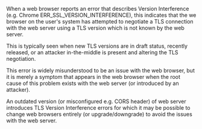 When a web browser reports an error that describes Version Interference (e.g. Chrome ERR_SSL_VERSION_INTERFERENCE), this indicates that the we browser on the user's system has attempted to negotiate a TLS connection with the web server using a TLS version which is not known by the web server.

This is typically seen when new TLS versions are in draft status, recently released, or an attacker in-the-middle is present and altering the TLS negotiation.

This error is widely misunderstood to be an issue with the web browser, but it is merely a symptom that appears in the web browser when the root cause of this problem exists with the web server (or introduced by an attacker).

An outdated version (or misconfigured e.g. CORS header) of web server introduces TLS Version Interference errors for which it may be possible to change web browsers entirely (or upgrade/downgrade) to avoid the issues with the web server.